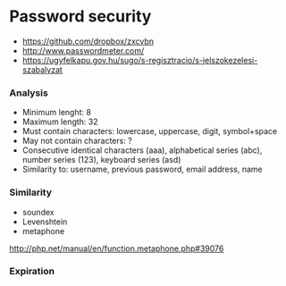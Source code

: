 # Password security

- https://github.com/dropbox/zxcvbn
- http://www.passwordmeter.com/
- https://ugyfelkapu.gov.hu/sugo/s-regisztracio/s-jelszokezelesi-szabalyzat

### Analysis

- Minimum lenght: 8
- Maximum length: 32
- Must contain characters: lowercase, uppercase, digit, symbol+space
- May not contain characters: ?
- Consecutive identical characters (aaa), alphabetical series (abc), number series (123), keyboard series (asd)
- Similarity to: username, previous password, email address, name

### Similarity

- soundex
- Levenshtein
- metaphone

http://php.net/manual/en/function.metaphone.php#39076

### Expiration

